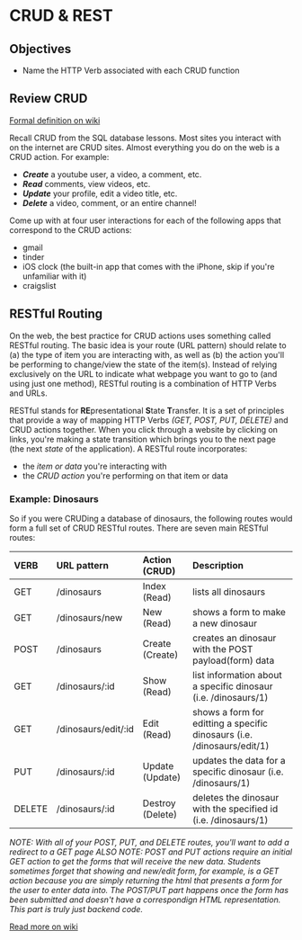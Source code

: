 # CRUD & REST

## Objectives

* Name the HTTP Verb associated with each CRUD function

## Review CRUD

[Formal definition on wiki](http://en.wikipedia.org/wiki/Create,_read,_update_and_delete)

Recall CRUD from the SQL database lessons. Most sites you interact with on the internet are CRUD sites. Almost everything you do on the web is a CRUD action. For example:

* _**Create**_ a youtube user, a video, a comment, etc.
* _**Read**_ comments, view videos, etc.
* _**Update**_ your profile, edit a video title, etc.
* _**Delete**_ a video, comment, or an entire channel!

Come up with at four user interactions for each of the following apps that correspond to the CRUD actions:

* gmail
* tinder
* iOS clock (the built-in app that comes with the iPhone, skip if you're unfamiliar with it)
* craigslist


## RESTful Routing

On the web, the best practice for CRUD actions uses something called RESTful routing. The basic idea is your route \(URL pattern\) should relate to (a) the type of item you are interacting with, as well as (b) the action you'll be performing to change/view the state of the item\(s\). Instead of relying exclusively on the URL to indicate what webpage you want to go to \(and using just one method\), RESTful routing is a combination of HTTP Verbs and URLs. 

RESTful stands for **RE**presentational **S**tate **T**ransfer. It is a set of principles that provide a way of mapping HTTP Verbs _\(GET, POST, PUT, DELETE\)_ and CRUD actions together. When you click through a website by clicking on links, you're making a state transition which brings you to the next page \(the next _state_ of the application\). A RESTful route incorporates:

* the _item or data_ you're interacting with
* the _CRUD action_ you're performing on that item or data

### Example: Dinosaurs

So if you were CRUDing a database of dinosaurs, the following routes would form a full set of CRUD RESTful routes. There are seven main RESTful routes:

| VERB | URL pattern | Action \(CRUD\) | Description |
| :--- | :--- | :--- | :--- |
| GET | /dinosaurs | Index \(Read\) | lists all dinosaurs |
| GET | /dinosaurs/new | New \(Read\) | shows a form to make a new dinosaur |
| POST | /dinosaurs | Create \(Create\) | creates an dinosaur with the POST payload(form) data |
| GET | /dinosaurs/:id | Show \(Read\) | list information about a specific dinosaur \(i.e. /dinosaurs/1\) |
| GET | /dinosaurs/edit/:id | Edit \(Read\) | shows a form for editting a specific dinosaurs \(i.e. /dinosaurs/edit/1\) |
| PUT | /dinosaurs/:id | Update \(Update\) | updates the data for a specific dinosaur \(i.e. /dinosaurs/1\) |
| DELETE | /dinosaurs/:id | Destroy \(Delete\) | deletes the dinosaur with the specified id \(i.e. /dinosaurs/1\) |

_NOTE: With all of your POST, PUT, and DELETE routes, you'll want to add a redirect to a GET page_
_ALSO NOTE: POST and PUT actions require an initial GET action to get the forms that will receive the new data. Students sometimes forget that showing and new/edit form, for example, is a GET action because you are simply returning the html that presents a form for the user to enter data into. The POST/PUT part happens once the form has been submitted and doesn't have a correspondign HTML representation. This part is truly just backend code._

[Read more on wiki](http://en.wikipedia.org/wiki/Representational_state_transfer)
